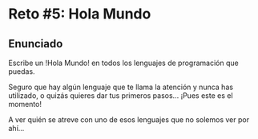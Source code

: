 # Reto #5: Hola Mundo

## Enunciado

Escribe un !Hola Mundo! en todos los lenguajes de programación que puedas.

Seguro que hay algún lenguaje que te llama la atención y nunca has utilizado, o quizás quieres dar tus primeros pasos... ¡Pues este es el momento!

A ver quién se atreve con uno de esos lenguajes que no solemos ver por ahí...
